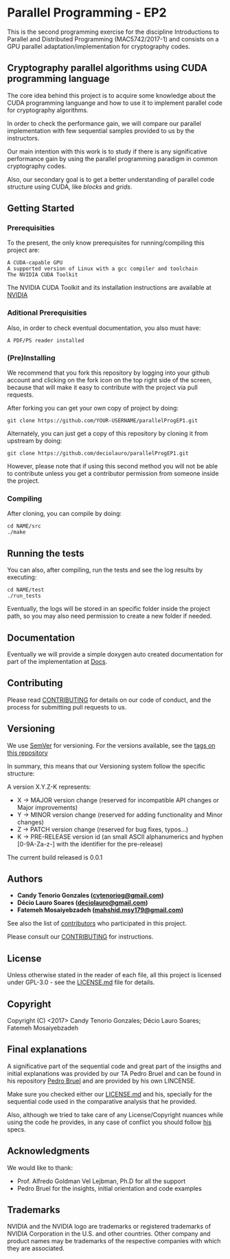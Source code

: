 # Parallel Programming - EP2

This is the second programming exercise for the discipline Introductions to
Parallel and Distributed Programming (MAC5742/2017-1) and consists on a GPU 
parallel adaptation/implementation for cryptography codes.

## Cryptography parallel algorithms using CUDA programming language

The core idea behind this project is to acquire some knowledge about the
CUDA programming languange and how to use it to implement parallel code
for cryptography algorithms.

In order to check the performance gain, we will compare our parallel
implementation with few sequential samples provided to us by the instructors.

Our main intention with this work is to study if there is any significative
performance gain by using the parallel programming paradigm in common
cryptography codes.

Also, our secondary goal is to get a better understanding of parallel code
structure using CUDA, like *blocks* and *grids*.

## Getting Started

### Prerequisities

To the present, the only know prerequisites for running/compiling this project
are:

```
A CUDA-capable GPU
A supported version of Linux with a gcc compiler and toolchain
The NVIDIA CUDA Toolkit
```

The NVIDIA CUDA Toolkit and its installation instructions are available at [NVIDIA](http://developer.nvidia.com/cuda-downloads)


### Aditional Prerequisities

Also, in order to check eventual documentation, you also must have:

```
A PDF/PS reader installed
```

### (Pre)Installing

We recommend that you fork this repository by logging into your github account
and clicking on the fork icon on the top right side of the screen, because that
will make it easy to contribute with the project via pull requests.

After forking you can get your own copy of project by doing:

```
git clone https://github.com/YOUR-USERNAME/parallelProgEP1.git
```

Alternately, you can just get a copy of this repository by cloning it from
upstream by doing:

```
git clone https://github.com/deciolauro/parallelProgEP1.git
```

However, please note that if using this second method you will not be able to
contribute unless you get a contributor permission from someone inside the
project.


### Compiling

After cloning, you can compile  by doing:

```
cd NAME/src
./make
```

## Running the tests

You can also, after compiling, run the tests and see the log results by
executing:
```
cd NAME/test
./run_tests
```

Eventually, the logs will be stored in an specific folder inside the project
path, so you may also need permission to create a new folder if needed.

## Documentation

Eventually we will provide a simple doxygen auto created documentation for part
of the implementation at [Docs]().

## Contributing

Please read [CONTRIBUTING](CONTRIBUTING.md) for details on our code of conduct,
and the process for submitting pull requests to us.

## Versioning

We use [SemVer](http://semver.org/) for versioning. For the versions available,
see the [tags on this repository](https://github.com/deciolauro/parallelProgEP2/tags)

In summary, this means that our Versioning system follow the specific structure:

A version X.Y.Z-K represents:

* X -> MAJOR version change (reserved for incompatible API changes or Major improvements)
* Y -> MINOR version change (reserved for adding functionality and Minor changes)
* Z -> PATCH version change (reserved for bug fixes, typos...)
* K -> PRE-RELEASE version id (an small ASCII alphanumerics and hyphen
[0-9A-Za-z-] with the identifier for the pre-release)

The current build released is 0.0.1

## Authors

* **Candy Tenorio Gonzales (cvtenoriog@gmail.com)**
* **Décio Lauro Soares (deciolauro@gmail.com)**
* **Fatemeh Mosaiyebzadeh (mahshid.msy179@gmail.com)**

See also the list of [contributors](https://github.com/deciolauro/parallelProgEP1/graphs/contributors) who participated in this project.

Please consult our [CONTRIBUTING](CONTRIBUTING.md) for instructions. 

## License

Unless otherwise stated in the reader of each file, all this project is
licensed under GPL-3.0 - see the [LICENSE.md](LICENSE.md) file for details.

## Copyright

Copyright (C) <2017>  Candy Tenorio Gonzales; Décio Lauro Soares; Fatemeh Mosaiyebzadeh

## Final explanations

A significative part of the sequential code and great part of the insigths and
initial explanations was provided by our TA Pedro Bruel and can be found in his
repository [Pedro Bruel](https://github.com/phrb/MAC5742-0219-EP2) and are
provided by his own LINCENSE.

Make sure you checked either our [LICENSE.md](LICENSE.md) and his, specially for
the sequential code used in the comparative analysis that he provided.

Also, although we tried to take care of any License/Copyright nuances while
using the code he provides, in any case of conflict you should follow
[his](https://github.com/phrb/MAC5742-0219-EP2/LICENSE.md) specs.

## Acknowledgments

We would like to thank:

* Prof. Alfredo Goldman Vel Lejbman, Ph.D for all the support
* Pedro Bruel for the insights, initial orientation and code examples

## Trademarks

NVIDIA and the NVIDIA logo are trademarks or registered trademarks of NVIDIA Corporation in the U.S. and other countries. Other company and product names may be trademarks of the respective companies with which they are associated.
